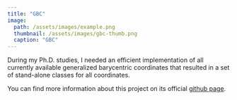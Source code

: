 ```yaml
---
title: "GBC"
image: 
  path: /assets/images/example.png
  thumbnail: /assets/images/gbc-thumb.png
  caption: "GBC"
---
```


During my Ph.D. studies, I needed an efficient implementation of all currently 
available generalized barycentric coordinates that resulted in a set of 
stand-alone classes for all coordinates.

You can find more information about this project on its official
[github page](https://github.com/danston/gbc).
